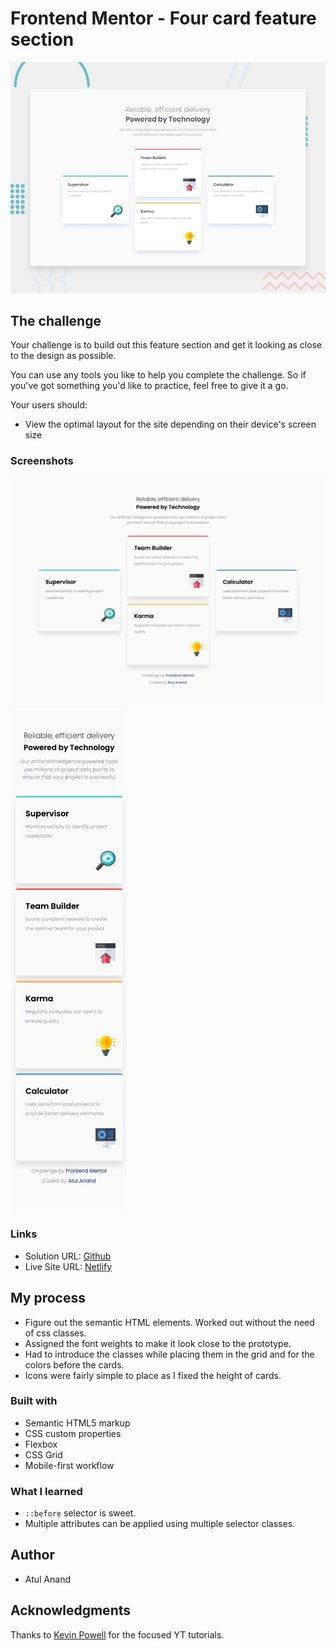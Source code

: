 # Frontend Mentor - Four card feature section

![Design preview for the Four card feature section coding challenge](./design/desktop-preview.jpg)

## The challenge

Your challenge is to build out this feature section and get it looking as close to the design as possible.

You can use any tools you like to help you complete the challenge. So if you've got something you'd like to practice, feel free to give it a go.

Your users should:

- View the optimal layout for the site depending on their device's screen size

### Screenshots

![Desktop view](./images/desktop.jpg)
![Mobile view](./images/mobile.jpg)

### Links

- Solution URL: [Github](https://github.com/atulanand206/fem-four-card-feature)
- Live Site URL: [Netlify](https://fem-four-card-feature.netlify.app/)

## My process

- Figure out the semantic HTML elements. Worked out without the need of css classes.
- Assigned the font weights to make it look close to the prototype.
- Had to introduce the classes while placing them in the grid and for the colors before the cards.
- Icons were fairly simple to place as I fixed the height of cards.

### Built with

- Semantic HTML5 markup
- CSS custom properties
- Flexbox
- CSS Grid
- Mobile-first workflow

### What I learned

- `::before` selector is sweet.
- Multiple attributes can be applied using multiple selector classes.

## Author

- Atul Anand

## Acknowledgments

Thanks to [Kevin Powell](https://www.youtube.com/channel/UCJZv4d5rbIKd4QHMPkcABCw) for the focused YT tutorials.
